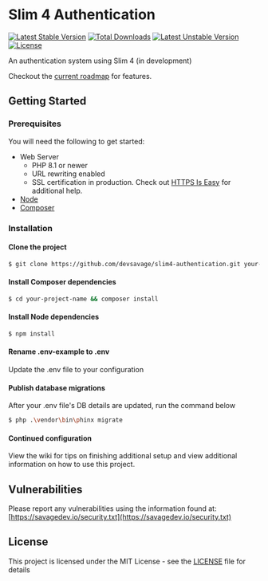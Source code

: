 
# Slim 4 Authentication
[![Latest Stable Version](https://poser.pugx.org/devsavage/slim4-authentication/v?format=flat-square)](https://packagist.org/packages/devsavage/slim4-authentication)
[![Total Downloads](https://poser.pugx.org/devsavage/slim4-authentication/downloads?format=flat-square)](https://packagist.org/packages/devsavage/slim4-authentication)
[![Latest Unstable Version](https://poser.pugx.org/devsavage/slim4-authentication/v/unstable?format=flat-square)](https://packagist.org/packages/devsavage/slim4-authentication)
[![License](https://poser.pugx.org/devsavage/slim4-authentication/license?format=flat-square)](https://packagist.org/packages/devsavage/slim4-authentication)

An authentication system using Slim 4 (in development)

Checkout the [current roadmap](https://github.com/devsavage/slim4-authentication/wiki) for features. 

## Getting Started
### Prerequisites
You will need the following to get started: 

* Web Server
	* PHP 8.1 or newer
	* URL rewriting enabled
	* SSL certification in production. Check out [HTTPS Is Easy](https://httpsiseasy.com/) for additional help. 
* [Node](https://nodejs.org/)
* [Composer](https://getcomposer.org/)

### Installation
#### Clone the project
```bash
$ git clone https://github.com/devsavage/slim4-authentication.git your-project-name
```
#### Install Composer dependencies
```bash
$ cd your-project-name && composer install
```
#### Install Node dependencies
```bash
$ npm install
```
#### Rename .env-example to .env
Update the .env file to your configuration

#### Publish database migrations
After your .env file's DB details are updated, run the command below
```bash
$ php .\vendor\bin\phinx migrate
```
#### Continued configuration
View the wiki for tips on finishing additional setup and view additional information on how to use this project.

## Vulnerabilities
Please report any vulnerabilities using the information found at: [https://savagedev.io/security.txt](https://savagedev.io/security.txt)

## License
This project is licensed under the MIT License - see the [LICENSE](LICENSE) file for details
